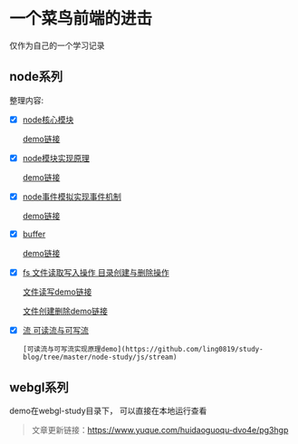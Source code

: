 # 一个菜鸟前端的进击
仅作为自己的一个学习记录
## node系列

整理内容:
 - [x] [node核心模块](https://github.com/ling0819/study-blog/blob/master/node-study/%E6%A8%A1%E5%9D%97.md)
 
     [demo链接](https://github.com/ling0819/study-blog/blob/master/node-study/js/node-core.js)
 - [x] [node模块实现原理](https://github.com/ling0819/study-blog/blob/master/node-study/%E6%A8%A1%E5%9D%97.md)
 
      [demo链接](https://github.com/ling0819/study-blog/tree/master/node-study/js/module-demo)
 - [x] [node事件模拟实现事件机制](https://github.com/ling0819/study-blog/blob/master/node-study/%E4%BA%8B%E4%BB%B6.md)
 
      [demo链接](https://github.com/ling0819/study-blog/tree/master/node-study/js/event)
 - [x] [buffer](https://github.com/ling0819/study-blog/blob/master/node-study/buffer.md)
 
      [demo链接](https://github.com/ling0819/study-blog/tree/master/node-study/js/buffer)
 - [x] [fs 文件读取写入操作 目录创建与删除操作](https://github.com/ling0819/study-blog/blob/master/node-study/fs.md)
 
      [文件读写demo链接](https://github.com/ling0819/study-blog/tree/master/node-study/js/fs)
      
      [文件创建删除demo链接](https://github.com/ling0819/study-blog/tree/master/node-study/js/fs2)
 - [x] [流 可读流与可写流](https://github.com/ling0819/study-blog/blob/master/node-study/stream.md)
 
       [可读流与可写流实现原理demo](https://github.com/ling0819/study-blog/tree/master/node-study/js/stream)


## webgl系列 
  demo在webgl-study目录下， 可以直接在本地运行查看

  >文章更新链接：https://www.yuque.com/huidaoguoqu-dvo4e/pg3hgp

    
